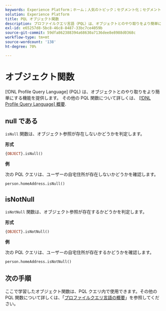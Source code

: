 ```yaml
---
keywords: Experience Platform；ホーム；人気のトピック；セグメント化；セグメント化；セグメント化サービス；pql;PQL；プロファイルクエリ言語；オブジェクト関数；オブジェクト；
solution: Experience Platform
title: PQL オブジェクト関数
description: プロファイルクエリ言語（PQL）は、オブジェクトとのやり取りをより簡単にするための機能を備えています。
exl-id: e65257d8-5bc8-46c8-8487-33bc7ce4059b
source-git-commit: 59dfa862388394a68630a7136dee8e8988d0368c
workflow-type: tm+mt
source-wordcount: '138'
ht-degree: 70%

---
```


# オブジェクト関数

[!DNL Profile Query Language] (PQL) は、オブジェクトとのやり取りをより簡単にする機能を提供します。 その他の PQL 関数について詳しくは、 [[!DNL Profile Query Language] 概要](./overview.md).

## null である

`isNull` 関数は、オブジェクト参照が存在しないかどうかを判定します。

**形式**

```sql
{OBJECT}.isNull()
```

**例**

次の PQL クエリは、ユーザーの自宅住所が存在しないかどうかを確認します。

```sql
person.homeAddress.isNull()
```

## isNotNull

`isNotNull` 関数は、オブジェクト参照が存在するかどうかを判定します。

**形式**

```sql
{OBJECT}.isNotNull()
```

**例**

次の PQL クエリは、ユーザーの自宅住所が存在するかどうかを確認します。

```sql
person.homeAddress.isNotNull()
```

## 次の手順

ここで学習したオブジェクト関数は、PQL クエリ内で使用できます。その他の PQL 関数について詳しくは、「[プロファイルクエリ言語の概要](./overview.md)」を参照してください。

